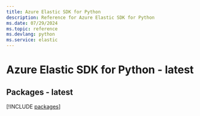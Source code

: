 ```yaml
---
title: Azure Elastic SDK for Python
description: Reference for Azure Elastic SDK for Python
ms.date: 07/29/2024
ms.topic: reference
ms.devlang: python
ms.service: elastic
---
```

# Azure Elastic SDK for Python - latest
## Packages - latest
[!INCLUDE [packages](elastic-index.md)]